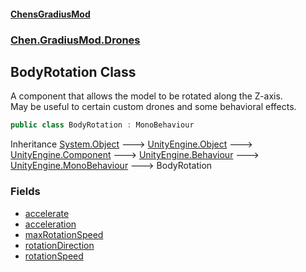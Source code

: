
#### [ChensGradiusMod](./index 'index')

### [Chen.GradiusMod.Drones](./Y-iPobZkdIiJ9feSuBjDaQ 'Chen.GradiusMod.Drones')

## BodyRotation Class
A component that allows the model to be rotated along the Z-axis.  
May be useful to certain custom drones and some behavioral effects.  
```csharp
public class BodyRotation : MonoBehaviour
```
Inheritance [System.Object](https://docs.microsoft.com/en-us/dotnet/api/System.Object 'System.Object') &#129106; [UnityEngine.Object](https://docs.microsoft.com/en-us/dotnet/api/UnityEngine.Object 'UnityEngine.Object') &#129106; [UnityEngine.Component](https://docs.microsoft.com/en-us/dotnet/api/UnityEngine.Component 'UnityEngine.Component') &#129106; [UnityEngine.Behaviour](https://docs.microsoft.com/en-us/dotnet/api/UnityEngine.Behaviour 'UnityEngine.Behaviour') &#129106; [UnityEngine.MonoBehaviour](https://docs.microsoft.com/en-us/dotnet/api/UnityEngine.MonoBehaviour 'UnityEngine.MonoBehaviour') &#129106; BodyRotation  

### Fields
- [accelerate](./E86bvyPfyMQb26x7+Ww8Lw 'Chen.GradiusMod.Drones.BodyRotation.accelerate')
- [acceleration](./9t7lCfOBBQkBEr1PEtSEQQ 'Chen.GradiusMod.Drones.BodyRotation.acceleration')
- [maxRotationSpeed](./GgJv-FXaWaYhKXPLZOGQ9Q 'Chen.GradiusMod.Drones.BodyRotation.maxRotationSpeed')
- [rotationDirection](./WddzZTbWJ3bSJM-AceNdPQ 'Chen.GradiusMod.Drones.BodyRotation.rotationDirection')
- [rotationSpeed](./Szw5dfT3w5+yTFvtBvIS3A 'Chen.GradiusMod.Drones.BodyRotation.rotationSpeed')
